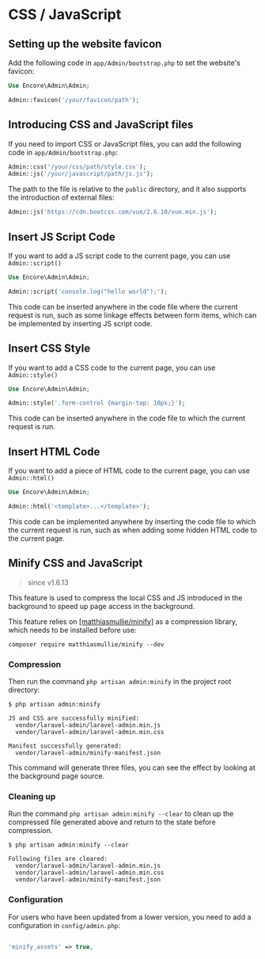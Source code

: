 # CSS / JavaScript

## Setting up the website favicon

Add the following code in `app/Admin/bootstrap.php` to set the website's favicon:

```php
Use Encore\Admin\Admin;

Admin::favicon('/your/favicon/path');
```

## Introducing CSS and JavaScript files

If you need to import CSS or JavaScript files, you can add the following code in `app/Admin/bootstrap.php`:

```php
Admin::css('/your/css/path/style.css');
Admin::js('/your/javascript/path/js.js');
```

The path to the file is relative to the `public` directory, and it also supports the introduction of external files:

```php
Admin::js('https://cdn.bootcss.com/vue/2.6.10/vue.min.js');
```

## Insert JS Script Code

If you want to add a JS script code to the current page, you can use `Admin::script()`

```php
Use Encore\Admin\Admin;

Admin::script('console.log("hello world");');
```

This code can be inserted anywhere in the code file where the current request is run, such as some linkage effects between form items, which can be implemented by inserting JS script code.

## Insert CSS Style

If you want to add a CSS code to the current page, you can use `Admin::style()`

```php
Use Encore\Admin\Admin;

Admin::style('.form-control {margin-top: 10px;}');
```

This code can be inserted anywhere in the code file to which the current request is run.

## Insert HTML Code

If you want to add a piece of HTML code to the current page, you can use `Admin::html()`

```php
Use Encore\Admin\Admin;

Admin::html('<template>...</template>');
```

This code can be implemented anywhere by inserting the code file to which the current request is run, such as when adding some hidden HTML code to the current page.

## Minify CSS and JavaScript

> since v1.6.13

This feature is used to compress the local CSS and JS introduced in the background to speed up page access in the background.

This feature relies on [[matthiasmullie/minify]](https://github.com/matthiasmullie/minify) as a compression library, which needs to be installed before use:

```shell
composer require matthiasmullie/minify --dev
```

### Compression

Then run the command `php artisan admin:minify` in the project root directory:

```shell
$ php artisan admin:minify

JS and CSS are successfully minified:
  vendor/laravel-admin/laravel-admin.min.js
  vendor/laravel-admin/laravel-admin.min.css

Manifest successfully generated:
  vendor/laravel-admin/minify-manifest.json
```

This command will generate three files, you can see the effect by looking at the background page source.

### Cleaning up

Run the command `php artisan admin:minify --clear` to clean up the compressed file generated above and return to the state before compression.

```shell
$ php artisan admin:minify --clear

Following files are cleared:
  vendor/laravel-admin/laravel-admin.min.js
  vendor/laravel-admin/laravel-admin.min.css
  vendor/laravel-admin/minify-manifest.json
```

### Configuration

For users who have been updated from a lower version, you need to add a configuration in `config/admin.php`:

```php

'minify_assets' => true,

```